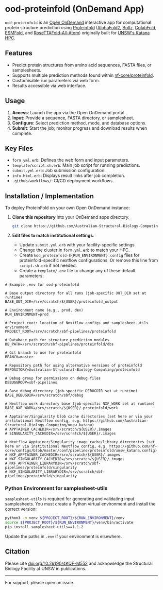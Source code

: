 # ood-proteinfold (OnDemand App)

`ood-proteinfold` is an [Open OnDemand](https://openondemand.org/) interactive app for computational protein structure prediction using [Proteinfold](https://nf-co.re/proteinfold/) ([AlphaFold2](https://github.com/google-deepmind/alphafold/), [Boltz](https://github.com/jwohlwend/boltz/), [ColabFold](https://github.com/sokrypton/ColabFold), [ESMFold](https://github.com/facebookresearch/esm), and [RoseTTAFold-All-Atom](https://github.com/baker-laboratory/RoseTTAFold-All-Atom/)) originally built for [UNSW's Katana HPC](https://www.unsw.edu.au/research/facilities-and-infrastructure/find-an-instrument/restech-instruments/katana).

## Features

- Predict protein structures from amino acid sequences, FASTA files, or samplesheets.
- Supports multiple prediction methods found within [nf-core/proteinfold](https://nf-co.re/proteinfold/).
- Customisable run parameters via web form.
- Results accessible via web interface.

## Usage

1. **Access**: Launch the app via the Open OnDemand portal.
2. **Input**: Provide a sequence, FASTA directory, or samplesheet.
3. **Configure**: Select prediction method, mode, and database options.
4. **Submit**: Start the job; monitor progress and download results when complete.

## Key Files

- `form.yml.erb`: Defines the web form and input parameters.
- `template/script.sh.erb`: Main job script for running predictions.
- `submit.yml.erb`: Job submission configuration.
- `info.html.erb`: Displays result links after job completion.
- `.github/workflows/`: CI/CD deployment workflows.

## Installation / Implementation

To deploy ProteinFold on your own Open OnDemand instance:

1. **Clone this repository** into your OnDemand apps directory:
   ```bash
   git clone https://github.com/Australian-Structural-Biology-Computing/ood-proteinfold.git /var/www/ood/apps/sys/kod-proteinfold
   ```

2. **Edit files to match institutional settings**:
   - Update `submit.yml.erb` with your facility-specific settings.
   - Change the cluster in `form.yml.erb` to match your HPC.
   - Create `kod_proteinfold-${RUN_ENVIRONMENT}.config` files for proteinfold-specific nextflow configurations. Or remove this line from `script.sh.erb` if not needed.
   - Create a `template/.env` file to change any of these default parameters:

```
# Example .env for ood-proteinfold

# Base output directory for all runs (job-specific OUT_DIR set at runtime)
BASE_OUT_DIR=/srv/scratch/${USER}/proteinfold_output

# Environment name (e.g., prod, dev)
RUN_ENVIRONMENT=prod

# Project root: location of Nextflow configs and samplesheet-utils environment
PROJECT_ROOT=/srv/scratch/sbf-pipelines/proteinfold

# Database path for structure prediction modules
DB_PATH=/srv/scratch/sbf-pipelines/proteinfold/dbs

# Git branch to use for proteinfold
BRANCH=master

# Repository path for using alternative versions of proteinfold
REPOSITORY=Australian-Structural-Biology-Computing/proteinfold

# Debug group for permissions on debug files
DEBUGGROUP=sbf-pipelines

# Base debug directory (job-specific DEBUGDIR set at runtime)
BASE_DEBUGDIR=/srv/scratch/sbf/debug

# Nextflow work directory base (job-specific NXF_WORK set at runtime)
BASE_NXF_WORK=/srv/scratch/${USER}/.proteinfold/work

# Apptainer/Singularity blob cache directories (set here or via your institutional Nextflow config, e.g. https://github.com/Australian-Structural-Biology-Computing/unsw_katana)
# APPTAINER_CACHEDIR=/srv/scratch/${USER}/.images
# SINGULARITY_CACHEDIR=/srv/scratch/${USER}/.images

# Nextflow Apptainer/Singularity image cache/library directories (set here or via institutional Nextflow config, e.g. https://github.com/nf-core/configs/blob/master/conf/pipeline/proteinfold/unsw_katana.config)
# NXF_APPTAINER_CACHEDIR=/srv/scratch/${USER}/.images
# NXF_SINGULARITY_CACHEDIR=/srv/scratch/${USER}/.images
# NXF_APPTAINER_LIBRARYDIR=/srv/scratch/sbf-pipelines/proteinfold/singularity
# NXF_SINGULARITY_LIBRARYDIR=/srv/scratch/sbf-pipelines/proteinfold/singularity
```

### Python Environment for samplesheet-utils

`samplesheet-utils` is required for generating and validating input samplesheets.
You must create a Python virtual environment and install the correct version:

```bash
python3 -m venv ${PROJECT_ROOT}/${RUN_ENVIRONMENT}/venv
source ${PROJECT_ROOT}/${RUN_ENVIRONMENT}/venv/bin/activate
pip install samplesheet-utils==1.1.2
```

Update the paths in `.env` if your environment is elsewhere.

## Citation

Please cite [doi.org/10.26190/4KQF-M552](https://doi.org/10.26190/4KQF-M552) and acknowledge the Structural Biology Facility at UNSW in publications.

---
For support, please open an issue.

